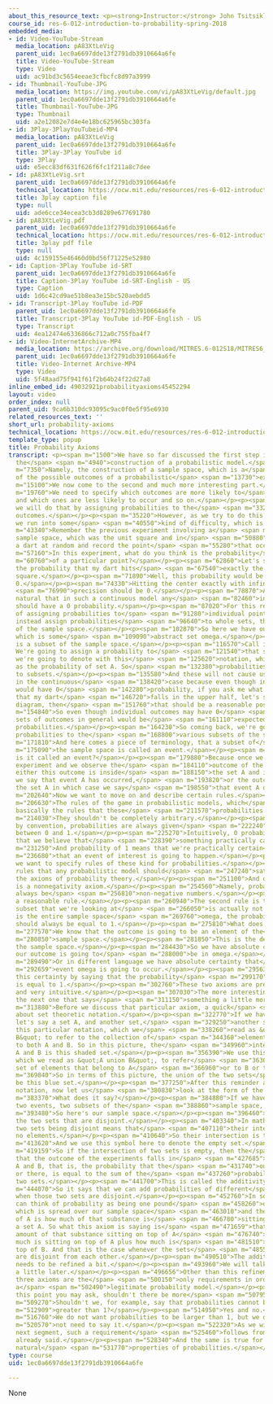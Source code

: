 ```yaml
---
about_this_resource_text: <p><strong>Instructor:</strong> John Tsitsiklis</p>
course_id: res-6-012-introduction-to-probability-spring-2018
embedded_media:
- id: Video-YouTube-Stream
  media_location: pA83XtLeVig
  parent_uid: 1ec0a6697dde13f2791db3910664a6fe
  title: Video-YouTube-Stream
  type: Video
  uid: ac91bd3c5654eeae3cfbcfc8d97a3999
- id: Thumbnail-YouTube-JPG
  media_location: https://img.youtube.com/vi/pA83XtLeVig/default.jpg
  parent_uid: 1ec0a6697dde13f2791db3910664a6fe
  title: Thumbnail-YouTube-JPG
  type: Thumbnail
  uid: a2e12082e7d4e4e18bc625965bc303fa
- id: 3Play-3PlayYouTubeid-MP4
  media_location: pA83XtLeVig
  parent_uid: 1ec0a6697dde13f2791db3910664a6fe
  title: 3Play-3Play YouTube id
  type: 3Play
  uid: e5ecc83df631f626f6fc1f211a8c7dee
- id: pA83XtLeVig.srt
  parent_uid: 1ec0a6697dde13f2791db3910664a6fe
  technical_location: https://ocw.mit.edu/resources/res-6-012-introduction-to-probability-spring-2018/part-i-the-fundamentals/probability-axioms/pA83XtLeVig.srt
  title: 3play caption file
  type: null
  uid: ade6cce34ecea3cb3d8289e677691780
- id: pA83XtLeVig.pdf
  parent_uid: 1ec0a6697dde13f2791db3910664a6fe
  technical_location: https://ocw.mit.edu/resources/res-6-012-introduction-to-probability-spring-2018/part-i-the-fundamentals/probability-axioms/pA83XtLeVig.pdf
  title: 3play pdf file
  type: null
  uid: 4c159155e46460d0bd56f71225e52980
- id: Caption-3Play YouTube id-SRT
  parent_uid: 1ec0a6697dde13f2791db3910664a6fe
  title: Caption-3Play YouTube id-SRT-English - US
  type: Caption
  uid: 1d6c42cd9ae51b8ea3e15bc520aebdd5
- id: Transcript-3Play YouTube id-PDF
  parent_uid: 1ec0a6697dde13f2791db3910664a6fe
  title: Transcript-3Play YouTube id-PDF-English - US
  type: Transcript
  uid: 4ea12474e6336866c712a0c755fba4f7
- id: Video-InternetArchive-MP4
  media_location: https://archive.org/download/MITRES.6-012S18/MITRES6_012S18_L01-04_300k.mp4
  parent_uid: 1ec0a6697dde13f2791db3910664a6fe
  title: Video-Internet Archive-MP4
  type: Video
  uid: 5f48aad75f941f61f2b64b24f22d27a8
inline_embed_id: 49032921probabilityaxioms45452294
layout: video
order_index: null
parent_uid: 9ca6b310dc93095c9ac0f0e5f95e6930
related_resources_text: ''
short_url: probability-axioms
technical_location: https://ocw.mit.edu/resources/res-6-012-introduction-to-probability-spring-2018/part-i-the-fundamentals/probability-axioms
template_type: popup
title: Probability Axioms
transcript: <p><span m="1500">We have so far discussed the first step involved in
  the</span> <span m="4940">construction of a probabilistic model.</span></p><p><span
  m="7350">Namely, the construction of a sample space, which is a</span> <span m="10930">description
  of the possible outcomes of a probabilistic</span> <span m="13730">experiment.</span></p><p><span
  m="15100">We now come to the second and much more interesting part.</span></p><p><span
  m="19760">We need to specify which outcomes are more likely to</span> <span m="24210">occur
  and which ones are less likely to occur and so on.</span></p><p><span m="28540">And
  we will do that by assigning probabilities to the</span> <span m="33280">different
  outcomes.</span></p><p><span m="35220">However, as we try to do this assignment,
  we run into some</span> <span m="40550">kind of difficulty, which is the following.</span></p><p><span
  m="43340">Remember the previous experiment involving a</span> <span m="46310">continuous
  sample space, which was the unit square and in</span> <span m="50880">which we throw
  a dart at random and record the point</span> <span m="55280">that occurred.</span></p><p><span
  m="57160">In this experiment, what do you think is the probability</span> <span
  m="60760">of a particular point?</span></p><p><span m="62860">Let's say what is
  the probability that my dart hits</span> <span m="67540">exactly the center of this
  square.</span></p><p><span m="71890">Well, this probability would be essentially
  0.</span></p><p><span m="74330">Hitting the center exactly with infinite</span>
  <span m="76990">precision should be 0.</span></p><p><span m="78870">And so it's
  natural that in such a continuous model any</span> <span m="82460">individual point
  should have a 0 probability.</span></p><p><span m="87020">For this reason instead
  of assigning probabilities to</span> <span m="91280">individual points, we will
  instead assign probabilities</span> <span m="96640">to whole sets, that is, to subsets
  of the sample space.</span></p><p><span m="102870">So here we have our sample space,
  which is some</span> <span m="109090">abstract set omega.</span></p><p><span m="113620">Here
  is a subset of the sample space.</span></p><p><span m="116570">Call it capital A.
  We're going to assign a probability to</span> <span m="121540">that subset A, which
  we're going to denote with this</span> <span m="125620">notation, which we read
  as the probability of set A. So</span> <span m="132380">probabilities will be assigned
  to subsets.</span></p><p><span m="135580">And these will not cause us difficulties
  in the continuous</span> <span m="138420">case because even though individual points
  would have 0</span> <span m="142280">probability, if you ask me what are the odds
  that my dart</span> <span m="146720">falls in the upper half, let's say, of this
  diagram, then</span> <span m="151760">that should be a reasonable positive number.</span></p><p><span
  m="154840">So even though individual outcomes may have 0</span> <span m="157220">probabilities,
  sets of outcomes in general would be</span> <span m="161110">expected to have positive
  probabilities.</span></p><p><span m="164230">So coming back, we're going to assign
  probabilities to the</span> <span m="168800">various subsets of the sample space.</span></p><p><span
  m="171810">And here comes a piece of terminology, that a subset of</span> <span
  m="175090">the sample space is called an event.</span></p><p><span m="177890">Why
  is it called an event?</span></p><p><span m="179880">Because once we carry out the
  experiment and we observe the</span> <span m="184110">outcome of the experiment,
  either this outcome is inside</span> <span m="188150">the set A and in that case
  we say that event A has occurred,</span> <span m="193820">or the outcome falls outside
  the set A in which case we say</span> <span m="198550">that event A did not occur.</span></p><p><span
  m="202640">Now we want to move on and describe certain rules.</span></p><p><span
  m="206630">The rules of the game in probabilistic models, which</span> <span m="209340">are
  basically the rules that these</span> <span m="211570">probabilities should satisfy.</span></p><p><span
  m="214030">They shouldn't be completely arbitrary.</span></p><p><span m="216510">First,
  by convention, probabilities are always given</span> <span m="222240">in the range
  between 0 and 1.</span></p><p><span m="225270">Intuitively, 0 probability means
  that we believe that</span> <span m="228390">something practically cannot happen.</span></p><p><span
  m="231250">And probability of 1 means that we're practically certain</span> <span
  m="236680">that an event of interest is going to happen.</span></p><p><span m="240080">So
  we want to specify rules of these kind for probabilities.</span></p><p><span m="244410">These
  rules that any probabilistic model should</span> <span m="247240">satisfy are called
  the axioms of probability theory.</span></p><p><span m="251100">And our first axiom
  is a nonnegativity axiom.</span></p><p><span m="254560">Namely, probabilities will
  always be</span> <span m="256810">non-negative numbers.</span></p><p><span m="259130">It's
  a reasonable rule.</span></p><p><span m="260940">The second rule is that if the
  subset that we're looking at</span> <span m="266050">is actually not a subset but
  is the entire sample space</span> <span m="269760">omega, the probability of it
  should always be equal to 1.</span></p><p><span m="275810">What does that mean?</span></p><p><span
  m="277570">We know that the outcome is going to be an element of the</span> <span
  m="280850">sample space.</span></p><p><span m="281850">This is the definition of
  the sample space.</span></p><p><span m="284430">So we have absolute certainty that
  our outcome is going to</span> <span m="288000">be in omega.</span></p><p><span
  m="289490">Or in different language we have absolute certainty that</span> <span
  m="292659">event omega is going to occur.</span></p><p><span m="295630">And we capture
  this certainty by saying that the probability</span> <span m="299170">of event omega
  is equal to 1.</span></p><p><span m="302760">These two axioms are pretty simple
  and very intuitive.</span></p><p><span m="307030">The more interesting axiom is
  the next one that says</span> <span m="311150">something a little more complicated.</span></p><p><span
  m="313880">Before we discuss that particular axiom, a quick</span> <span m="318800">reminder
  about set theoretic notation.</span></p><p><span m="322770">If we have two sets,
  let's say a set A, and another set,</span> <span m="329250">another set B, we use
  this particular notation, which we</span> <span m="338260">read as &quot;A intersection
  B&quot; to refer to the collection of</span> <span m="344360">elements that belong
  to both A and B. So in this picture, the</span> <span m="349960">intersection of
  A and B is this shaded set.</span></p><p><span m="356390">We use this notation,
  which we read as &quot;A union B&quot;, to refer</span> <span m="363030">to the
  set of elements that belong to A</span> <span m="366960">or to B or to both.</span></p><p><span
  m="369840">So in terms of this picture, the union of the two sets</span> <span m="373990">would
  be this blue set.</span></p><p><span m="377250">After this reminder about set theoretic
  notation, now let us</span> <span m="380830">look at the form of the third axiom.</span></p><p><span
  m="383370">What does it say?</span></p><p><span m="384880">If we have two sets,
  two events, two subsets of the</span> <span m="388860">sample space, which are disjoint.</span></p><p><span
  m="393480">So here's our sample space.</span></p><p><span m="396460">And here are
  the two sets that are disjoint.</span></p><p><span m="403340">In mathematical terms,
  two sets being disjoint means that</span> <span m="407110">their intersection has
  no elements.</span></p><p><span m="410640">So their intersection is the empty set.</span></p><p><span
  m="413620">And we use this symbol here to denote the empty set.</span></p><p><span
  m="419159">So if the intersection of two sets is empty, then the</span> <span m="423030">probability
  that the outcome of the experiments falls in</span> <span m="427685">the union of
  A and B, that is, the probability that the</span> <span m="431740">outcome is here
  or there, is equal to the sum of the</span> <span m="437260">probabilities of these
  two sets.</span></p><p><span m="441700">This is called the additivity axiom.</span></p><p><span
  m="444070">So it says that we can add probabilities of different</span> <span m="449040">sets
  when those two sets are disjoint.</span></p><p><span m="452760">In some sense we
  can think of probability as being one pound</span> <span m="458260">of some substance
  which is spread over our sample space</span> <span m="463010">and the probability
  of A is how much of that substance is</span> <span m="466780">sitting on top of
  a set A. So what this axiom is saying is</span> <span m="471659">that the total
  amount of that substance sitting on top of A</span> <span m="476740">and B is how
  much is sitting on top of A plus how much is</span> <span m="481510">sitting on
  top of B. And that is the case whenever the sets</span> <span m="485590">A and B
  are disjoint from each other.</span></p><p><span m="490510">The additivity axiom
  needs to be refined a bit.</span></p><p><span m="493960">We will talk about that
  a little later.</span></p><p><span m="496656">Other than this refinement, these
  three axioms are the</span> <span m="500150">only requirements in order to have
  a</span> <span m="502490">legitimate probability model.</span></p><p><span m="505100">At
  this point you may ask, shouldn't there be more</span> <span m="507950">requirements?</span></p><p><span
  m="509270">Shouldn't we, for example, say that probabilities cannot be</span> <span
  m="512909">greater than 1?</span></p><p><span m="514950">Yes and no.</span></p><p><span
  m="516760">We do not want probabilities to be larger than 1, but we do</span> <span
  m="520570">not need to say it.</span></p><p><span m="522320">As we will see in the
  next segment, such a requirement</span> <span m="525460">follows from what we have
  already said.</span></p><p><span m="528340">And the same is true for several other
  natural</span> <span m="531770">properties of probabilities.</span></p><p>&nbsp;</p>
type: course
uid: 1ec0a6697dde13f2791db3910664a6fe

---
```

None